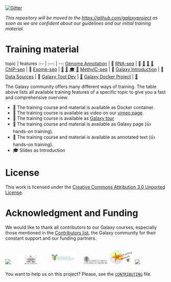 [![Gitter](https://badges.gitter.im/Galaxy-Training-Network/training-material.svg)](https://gitter.im/Galaxy-Training-Network/Lobby?utm_source=badge&utm_medium=badge&utm_campaign=pr-badge&utm_content=badge) 

_This repository will be moved to the https://github.com/galaxyproject as soon as we are confident about our guidelines and our initial training material._

Training material
=================


topic | features
:-- | :--: | --:
[Genome Annotation](Genome-Annotation/general-introduction/README.md) | :book:
[RNA-seq](RNA-Seq/) | :whale: [:movie_camera:](https://vimeo.com/128268401) [:page_facing_up:](https://usegalaxy.org/u/jeremy/p/galaxy-rna-seq-analysis-exercise) [:book:](RNA-Seq/)
[ChIP-seq](ChIP-Seq/) | :book:
[Exome-seq](Exome-Seq/) | [:whale:](Exome-Seq/docker) [:book:](Exome-Seq/tutorials) [:mortar_board:](Exome-Seq/slides/index.html#/) [:eyes:](Exome-Seq/docker)
[MethylC-seq](MethylC-Seq) | :book:
[Galaxy Introduction](Introduction) | :book:  
[Data Sources](Dev-Corner/tutorials/data_source_integration.md) | :book: 
[Galaxy Tool Dev](http://planemo.readthedocs.io/en/latest/writing_appliance.html) | [:book:](http://planemo.readthedocs.io/en/latest/writing_appliance.html) 
[Galaxy Docker Project](https://slides.com/bgruening/the-galaxy-docker-project/live#/) | [:book:](https://slides.com/bgruening/the-galaxy-docker-project/live#/) 


The Galaxy community offers many different ways of training. The table above lists all available training features of a specific topic to give you a fast and comprehensive overview.

 - :whale: The training course and material is available as Docker container.
 - :movie_camera: The training course is available as video on our [vimeo page](https://vimeo.com/galaxyproject).
 - :eyes: The training course is available as [Galaxy tour](https://github.com/galaxyproject/galaxy-tours)
 - :page_facing_up: The training course and material is available as Galaxy page (:thumbsup: hands-on training).
 - :book: The training course and material is available as annotated text (:thumbsup: hands-on training).
 - :mortar_board: Slides as Introduction

# License

This work is licensed under the [Creative Commons Attribution 3.0 Unported License](http://creativecommons.org/licenses/by/3.0/).

# Acknowledgment and Funding

We would like to thank all contributors to our Galaxy courses, especially those mentioned in the [Contributors list](CONTRIBUTORS.md), the Galaxy community for their constant support and our funding partners.

<a href="http://www.denbi.de/"><img src="https://raw.githubusercontent.com/bgruening/rbc_docs/master/logo/deNBI_Logo_rgb.png" width="15%"></a> 	&emsp;<a href="http://www.sfb992.uni-freiburg.de/"><img src="https://raw.githubusercontent.com/bgruening/presentations/bce348bb606c312d531c479e63a66efc2bc38d44/shared/resources/img/MEDEP.jpg" width="15%"></a> 	&emsp;<a href="http://www.ie-freiburg.mpg.de"><img src="https://raw.githubusercontent.com/bgruening/presentations/master/shared/resources/img/14_MPI_IE_logo_mit_180.gif" width="15%"></a> 	&emsp;<a href="https://www.uni-freiburg.de/"><img src="https://raw.githubusercontent.com/bgruening/presentations/a2e38e4b007994af798320db3a0131c4bb891c0e/shared/resources/img/logo_freiburg.jpg" width="15%"></a> 
<a href="https://wiki.galaxyproject.org/Teach/GTN"><img src="./shared/images/GTNLogo1000.png" width="15%"></a>
<a href="http://www.france-bioinformatique.fr/"><img src="https://github.com/vdda/ifb/blob/master/logo-ifb.png" width="15%"></a> &emsp;
---

You want to help us on this project? Please, see the [`CONTRIBUTING`](CONTRIBUTING.md) file.
